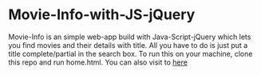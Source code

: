 # Movie-Info-with-JS-jQuery
Movie-Info is an simple web-app build with Java-Script-jQuery which lets you find movies and their details with title. All you have to do is just put a title complete/partial in the search box. 
To run this on your machine, clone this repo and run home.html.
You can also visit to [here](https://anshumanjain.herokuapp.com)
